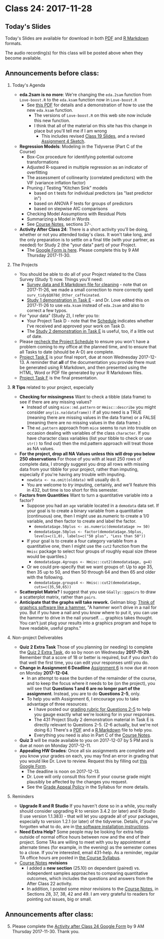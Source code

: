 # Class 24: 2017-11-28

## Today's Slides

Today's Slides are available for download in both [PDF](https://github.com/THOMASELOVE/431slides/blob/master/class_24/431_2017_class-24-slides.pdf) and [R Markdown](https://github.com/THOMASELOVE/431slides/blob/master/class_24/431_2017_class-24-slides.Rmd) formats. 

The audio recording(s) for this class will be posted above when they become available.

## Announcements before class:

1. Today's Agenda
    - **eda.2sam is no more**: We're changing the `eda.2sam` function from `Love-boost.R` to the `eda.ksam` function now in `Love-boost.R`
        - See [this PDF](https://github.com/THOMASELOVE/431data/blob/master/Updating_Love-boost.pdf) for details and a demonstration of how to use the new `eda.ksam` function. 
            - The versions of `Love-boost.R` on this web site now include this new function. 
            - I think that all of the material on this site has this change in place but you'll tell me if I am wrong
                - This includes revised [Class 19 Slides](https://github.com/THOMASELOVE/431slides/tree/master/class_19), and a revised [Assignment 4 Sketch](https://github.com/THOMASELOVE/431homework/tree/master/HW4).
    - **Regression Models**: Modeling in the Tidyverse (Part C of the Course)
        - Box-Cox procedure for identifying potential outcome transformations
        - Adjusted R-squared in multiple regression as an indicator of overfitting
        - The assessment of collinearity (correlated predictors) with the VIF (variance inflation factor)
        - Pruning / Testing "Kitchen Sink" models
            + based on t tests for individual predictors (as "last predictor in")
            + based on ANOVA F tests for groups of predictors
            + based on stepwise AIC comparisons
        - Checking Model Assumptions with Residual Plots
        - Summarizing a Model in Words
        - See [Course Notes](https://thomaselove.github.io/431notes/), sections 37-. 
    - **Activity After Class 24**: There is a short activity you'll be doing, whether or not you attended today's class. It won't take long, and the only preparation is to settle on a final title (with your partner, as needed) for Study 2 (the "your data" part) of your Project. 
        - The [Google Form is here](https://goo.gl/forms/lkOXvOUQtvh7BY7y1). Please complete this by 9 AM Thursday 2017-11-30.

2. The Projects
    - You should be able to do all of your Project related to the Class Survey (Study 1) now. Things you'll need:
        - [Survey data and R Markdown file for cleaning](https://github.com/THOMASELOVE/431project/tree/master/SURVEY2017) - note that on 2017-11-26, we made a small correction to more correctly spell `surv_tidy$Q078d_Other_caffeinated`.
        - [Study 1 demonstration in Task E](https://github.com/THOMASELOVE/431project/tree/master/TaskE) - and Dr. Love edited this on 2017-11-26 to use `eda.ksam` instead of `eda.2sam` and also to correct a few typos.
    - For "your data" (Study 2), I refer you to:
        - Your Project Task D - note that the [Schedule](https://github.com/THOMASELOVE/431project/blob/master/TaskF/SCHEDULE.md) indicates whether I've received and approved your work on Task D.
        - The [Study 2 demonstration in Task E](https://github.com/THOMASELOVE/431project/tree/master/TaskE) is useful, too, if a little out of date.
    - Please [recheck the Project Schedule](https://github.com/THOMASELOVE/431project/blob/master/TaskF/SCHEDULE.md) to ensure you won't have a problem coming to my office at the planned time, and to ensure that all Tasks to date (should be A-D) are complete.
    - [Project Task E](https://github.com/THOMASELOVE/431project/tree/master/TaskE) is your final report, due at noon Wednesday 2017-12-13. A reminder that **all** of the documentation you provide there must be generated using R Markdown, and then presented using the HTML, Word or PDF file generated by your R Markdown files.
    - [Project Task F](https://github.com/THOMASELOVE/431project/tree/master/TaskF) is the final presentation. 

3. **R Tips** related to your project, especially
    - **Checking for missingness** Want to check a tibble (data frame) to see if there are any missing values? 
        - Instead of using `mice::md.pattern` or `Hmisc::describe` you might consider `any(is.na(dataframe))` if all you need is a TRUE (meaning there are missing values in the data frame) or a FALSE (meaning there are no missing values in the data frame.)
        - The `md.pattern` approach from `mice` seems to run into trouble on occasion dealing with variables of the class `character`. If you have character class variables (list your tibble to check or use `str()` to find out) then the md.pattern approach will treat those as NA values.
    - **For the project, drop all NA Values unless this will drop you below 250 observations** For those of you with at least 250 rows of complete data, I strongly suggest you drop all rows with missing data from your tibble for your project, rather than imputing, especially if you're having any trouble with imputing.
        - `newdata <- na.omit(olddata)` will usually do it. 
        - You are welcome to *try* imputing, certainly, and we'll feature this in 432, but time is too short for this semester.
    - **Factors from Quantities** Want to turn a quantitative variable into a factor?
        - Suppose you had an `age` variable located in a `demodata` data set. If your goal is to create a binary variable from a quantitative (continuous) one, then I might use as.numeric to create a 1/0 variable, and then factor to create and label the factor.
            - `demodata$age.50plus <- as.numeric(demodata$age >= 50)`
            - `demodata$age.50plus <- factor(demodata$age.50plus, levels=c(1,0), labels=c("50 plus", "Less than 50"))`
        - If your goal is to create a four category variable from a quantitative one, then I might use the `cut2` function from the `Hmisc` package to select four groups of roughly equal size (these would be quartiles.)
            - `demodata$age.4groups <- Hmisc::cut2(demodata$age, g=4)`
        - Or we could pre-specify that we want groups of: Up to age 35, then 35 up to 50, and then 50 through 64 and then 65 and older with the following.
           - `demodata$age.groups4 <- Hmisc::cut2(demodata$age, cuts=c(35,50,65))`
    - **Scatterplot Matrix?** I suggest that you use `GGally::ggpairs` to draw a scatterplot matrix, rather than `pairs`.
    - **Anticipate that the graphs will take rework.** Gelman blog: [Think of graphics software like a hammer.](http://andrewgelman.com/2017/11/18/graphics-software-not-tool-makes-graphs-graphics-software-tool-allows-make-graphs/) "A hammer won’t drive in a nail for you. But if you have a nail and you know where to put it, you can use the hammer to drive in the nail yourself. ... graphics takes thought. You can’t just plug your results into a graphics program and hope to have readable, useful graphs."

4. Non-project Deliverables
    - **Quiz 2 Extra Task** Those of you planning (or needing) to complete the [Quiz 2 Extra Task](https://goo.gl/forms/1f27voQF33hqYOys1), do so by noon on Wednesday **2017-11-29**. Remember that a score of 18 or better is required, but if you don't do that well the first time, you can edit your responses until you do.
    - **Change in Assignment 6 Deadline** [Assignment 6](https://github.com/THOMASELOVE/431homework/blob/master/431-2017_assignment-6.md) is now due at noon on Monday **2017-12-04**.
        - In an attempt to ease the burden of the remainder of the course, and to keep the focus where it needs to be (on the project), you will see that **Questions 1 and 6 are no longer part of the assignment**. Instead, you are to do **Questions 2-5**, only.
        - To help you with Assignment 6, I encourage you to take advantage of three resources:
            - I have posted our [grading rubric for Questions 2-5](https://github.com/THOMASELOVE/431homework/blob/master/HW6/README.md) to help you gauge exactly what we're looking for in your responses.
            - The 431 Project Study 2 demonstration material in Task E is directly relevant to Questions 2-5. (2-6 actually, but we're not doing 6.) There's a [PDF](https://github.com/THOMASELOVE/431homework/blob/master/HW6/README.md) and a [R Markdown](https://github.com/THOMASELOVE/431project/blob/master/TaskE/431-project-study2-demonstration.Rmd) file to help you.
            - Everything you need is also in Part C of the [Course Notes](https://thomaselove.github.io/431notes/introduction-for-part-c.html).
    - **Quiz 3** will be made available to you on 2017-12-07 by 5 PM and is due at noon on Monday 2017-12-11.
    - **Appealing HW Grades**: Once all six assignments are complete and you know your grades on each, you may find an error in grading that you would like Dr. Love to review. Request this by filling out [this Google Form](https://goo.gl/forms/v5zBIuGnrLkbiuXU2). 
        - The deadline is noon on 2017-12-13.
        - Dr. Love will only consult this form if your course grade might plausibly be affected by the changes you request. 
        - See the [Grade Appeal Policy](https://thomaselove.github.io/431syllabus/general-course-policies.html#grade-appeal-policy---wait-until-december) in the Syllabus for more details.

5. Reminders
    - **Upgrade R and R Studio** If you haven't done so in a while, you really should consider upgrading R to version 3.4.2 (or later) and R Studio (I use version 1.1.383) - that will let you upgrade all of your packages, especially to version 1.2.1 (or later) of the tidyverse. Details, if you've forgotten what to do, are in [the software installation instructions](https://github.com/THOMASELOVE/431/blob/master/software-installation-431.md).
    - **Need Extra Help?** Some people may be looking for extra help outside of normal office hours between now and the end of their project. Some TAs are willing to meet with you by appointment at alternate times (for example, in the evening) as the semester comes to a close. If you're interested, email 431-help. As a reminder, regular TA office hours are posted in [the Course Syllabus](https://thomaselove.github.io/431syllabus/teaching-assistants.html#office-hours-for-tas).
    - [Course Notes](https://thomaselove.github.io/431notes/) **revisions** 
        - I added a **new section** (25.10) on dependent (paired) vs. independent samples approaches to comparing quantitative outcomes, which includes the questions and answers from the After Class 22 activity.
        - In addition, I posted some minor revisions to the [Course Notes](https://thomaselove.github.io/431notes/), in Sections 28, 37, 38, 42 and 49. I am very grateful to readers for pointing out issues, big or small.

## Announcements after class:
 
5. Please complete the [Activity after Class 24 Google Form](https://goo.gl/forms/lkOXvOUQtvh7BY7y1) by 9 AM Thursday 2017-11-30. Thank you.
